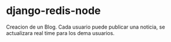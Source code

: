 # django-redis-node
Creacion de un Blog.
Cada usuario puede publicar una noticia, se actualizara real time para los dema usuarios.
